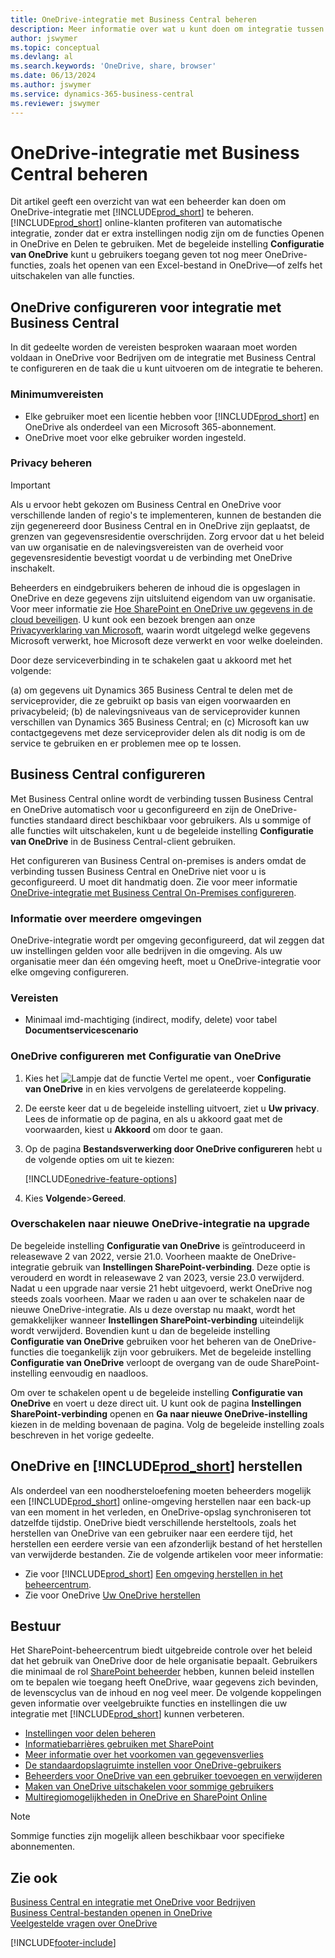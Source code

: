 ```yaml
---
title: OneDrive-integratie met Business Central beheren
description: Meer informatie over wat u kunt doen om integratie tussen Business Central en OneDrive te beheren.
author: jswymer
ms.topic: conceptual
ms.devlang: al
ms.search.keywords: 'OneDrive, share, browser'
ms.date: 06/13/2024
ms.author: jswymer
ms.service: dynamics-365-business-central
ms.reviewer: jswymer
---
```

# OneDrive-integratie met Business Central beheren

Dit artikel geeft een overzicht van wat een beheerder kan doen om OneDrive-integratie met [!INCLUDE[prod_short](includes/prod_short.md)] te beheren. [!INCLUDE[prod_short](includes/prod_short.md)] online-klanten profiteren van automatische integratie, zonder dat er extra instellingen nodig zijn om de functies Openen in OneDrive en Delen te gebruiken. Met de begeleide instelling **Configuratie van OneDrive** kunt u gebruikers toegang geven tot nog meer OneDrive-functies, zoals het openen van een Excel-bestand in OneDrive&mdash;of zelfs het uitschakelen van alle functies.  

## OneDrive configureren voor integratie met Business Central

In dit gedeelte worden de vereisten besproken waaraan moet worden voldaan in OneDrive voor Bedrijven om de integratie met Business Central te configureren en de taak die u kunt uitvoeren om de integratie te beheren.

### Minimumvereisten

* Elke gebruiker moet een licentie hebben voor [!INCLUDE[prod_short](includes/prod_short.md)] en OneDrive als onderdeel van een Microsoft 365-abonnement.
* OneDrive moet voor elke gebruiker worden ingesteld.

### Privacy beheren

> [!IMPORTANT]
> Als u ervoor hebt gekozen om Business Central en OneDrive voor verschillende landen of regio's te implementeren, kunnen de bestanden die zijn gegenereerd door Business Central en in OneDrive zijn geplaatst, de grenzen van gegevensresidentie overschrijden. Zorg ervoor dat u het beleid van uw organisatie en de nalevingsvereisten van de overheid voor gegevensresidentie bevestigt voordat u de verbinding met OneDrive inschakelt.

Beheerders en eindgebruikers beheren de inhoud die is opgeslagen in OneDrive en deze gegevens zijn uitsluitend eigendom van uw organisatie. Voor meer informatie zie [Hoe SharePoint en OneDrive uw gegevens in de cloud beveiligen](/sharepoint/safeguarding-your-data). U kunt ook een bezoek brengen aan onze [Privacyverklaring van Microsoft](https://privacy.microsoft.com/en-us/privacystatement), waarin wordt uitgelegd welke gegevens Microsoft verwerkt, hoe Microsoft deze verwerkt en voor welke doeleinden.

Door deze serviceverbinding in te schakelen gaat u akkoord met het volgende:

(a) om gegevens uit Dynamics 365 Business Central te delen met de serviceprovider, die ze gebruikt op basis van eigen voorwaarden en privacybeleid; (b) de nalevingsniveaus van de serviceprovider kunnen verschillen van Dynamics 365 Business Central; en (c) Microsoft kan uw contactgegevens met deze serviceprovider delen als dit nodig is om de service te gebruiken en er problemen mee op te lossen.

## Business Central configureren

Met Business Central online wordt de verbinding tussen Business Central en OneDrive automatisch voor u geconfigureerd en zijn de OneDrive-functies standaard direct beschikbaar voor gebruikers. Als u sommige of alle functies wilt uitschakelen, kunt u de begeleide instelling **Configuratie van OneDrive** in de Business Central-client gebruiken.

Het configureren van Business Central on-premises is anders omdat de verbinding tussen Business Central en OneDrive niet voor u is geconfigureerd. U moet dit handmatig doen. Zie voor meer informatie [OneDrive-integratie met Business Central On-Premises configureren](admin-onedrive-integration-onpremises.md).

### Informatie over meerdere omgevingen

OneDrive-integratie wordt per omgeving geconfigureerd, dat wil zeggen dat uw instellingen gelden voor alle bedrijven in die omgeving. Als uw organisatie meer dan één omgeving heeft, moet u OneDrive-integratie voor elke omgeving configureren.

### Vereisten

- Minimaal imd-machtiging (indirect, modify, delete) voor tabel **Documentservicescenario**

### OneDrive configureren met Configuratie van OneDrive

1. Kies het ![Lampje dat de functie Vertel me opent.](media/ui-search/search_small.png "Vertel me wat u wilt doen"), voer **Configuratie van OneDrive** in en kies vervolgens de gerelateerde koppeling. 
2. De eerste keer dat u de begeleide instelling uitvoert, ziet u **Uw privacy**. Lees de informatie op de pagina, en als u akkoord gaat met de voorwaarden, kiest u **Akkoord** om door te gaan.
3. Op de pagina **Bestandsverwerking door OneDrive configureren** hebt u de volgende opties om uit te kiezen:

   [!INCLUDE[onedrive-feature-options](includes/onedrive-feature-options.md)]
4. Kies **Volgende**>**Gereed**.

### Overschakelen naar nieuwe OneDrive-integratie na upgrade

De begeleide instelling **Configuratie van OneDrive** is geïntroduceerd in releasewave 2 van 2022, versie 21.0. Voorheen maakte de OneDrive-integratie gebruik van **Instellingen SharePoint-verbinding**. Deze optie is verouderd en wordt in releasewave 2 van 2023, versie 23.0 verwijderd. Nadat u een upgrade naar versie 21 hebt uitgevoerd, werkt OneDrive nog steeds zoals voorheen. Maar we raden u aan over te schakelen naar de nieuwe OneDrive-integratie. Als u deze overstap nu maakt, wordt het gemakkelijker wanneer **Instellingen SharePoint-verbinding** uiteindelijk wordt verwijderd. Bovendien kunt u dan de begeleide instelling **Configuratie van OneDrive** gebruiken voor het beheren van de OneDrive-functies die toegankelijk zijn voor gebruikers. Met de begeleide instelling **Configuratie van OneDrive** verloopt de overgang van de oude SharePoint-instelling eenvoudig en naadloos.

Om over te schakelen opent u de begeleide instelling **Configuratie van OneDrive** en voert u deze direct uit. U kunt ook de pagina **Instellingen SharePoint-verbinding** openen en **Ga naar nieuwe OneDrive-instelling** kiezen in de melding bovenaan de pagina. Volg de begeleide instelling zoals beschreven in het vorige gedeelte.

## OneDrive en [!INCLUDE[prod_short](includes/prod_short.md)] herstellen

Als onderdeel van een noodhersteloefening moeten beheerders mogelijk een [!INCLUDE[prod_short](includes/prod_short.md)] online-omgeving herstellen naar een back-up van een moment in het verleden, en OneDrive-opslag synchroniseren tot datzelfde tijdstip. OneDrive biedt verschillende hersteltools, zoals het herstellen van OneDrive van een gebruiker naar een eerdere tijd, het herstellen een eerdere versie van een afzonderlijk bestand of het herstellen van verwijderde bestanden. Zie de volgende artikelen voor meer informatie:

* Zie voor [!INCLUDE[prod_short](includes/prod_short.md)] [Een omgeving herstellen in het beheercentrum](/dynamics365/business-central/dev-itpro/administration/tenant-admin-center-backup-restore).
* Zie voor OneDrive [Uw OneDrive herstellen](https://support.microsoft.com/en-us/office/restore-your-onedrive-fa231298-759d-41cf-bcd0-25ac53eb8a15?ui=en-us&rs=en-us&ad=us)

## Bestuur

Het SharePoint-beheercentrum biedt uitgebreide controle over het beleid dat het gebruik van OneDrive door de hele organisatie bepaalt. Gebruikers die minimaal de rol  [SharePoint beheerder](/entra/identity/role-based-access-control/permissions-reference#sharepoint-administrator)  hebben, kunnen beleid instellen om te bepalen wie toegang heeft OneDrive, waar gegevens zich bevinden, de levenscyclus van de inhoud en nog veel meer. De volgende koppelingen geven informatie over veelgebruikte functies en instellingen die uw integratie met [!INCLUDE[prod_short](includes/prod_short.md)] kunnen verbeteren. 

* [Instellingen voor delen beheren](/sharepoint/turn-external-sharing-on-or-off)
* [Informatiebarrières gebruiken met SharePoint](/sharepoint/information-barriers)
* [Meer informatie over het voorkomen van gegevensverlies](/microsoft-365/compliance/dlp-learn-about-dlp)
* [De standaardopslagruimte instellen voor OneDrive-gebruikers](/onedrive/set-default-storage-space)
* [Beheerders voor OneDrive van een gebruiker toevoegen en verwijderen](/sharepoint/manage-user-profiles#add-and-remove-admins-for-a-users-onedrive)
* [Maken van OneDrive uitschakelen voor sommige gebruikers](/sharepoint/manage-user-profiles#disable-onedrive-creation-for-some-users)
* [Multiregiomogelijkheden in OneDrive en SharePoint Online](/microsoft-365/enterprise/multi-geo-capabilities-in-onedrive-and-sharepoint-online-in-microsoft-365)

> [!NOTE]
> Sommige functies zijn mogelijk alleen beschikbaar voor specifieke abonnementen.

## Zie ook

[Business Central en integratie met OneDrive voor Bedrijven](across-onedrive-overview.md)  
[Business Central-bestanden openen in OneDrive](across-share-onedrive.md)  
[Veelgestelde vragen over OneDrive](admin-onedrive-faq.md)  

[!INCLUDE[footer-include](includes/footer-banner.md)]
